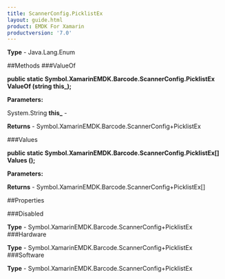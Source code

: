 ```yaml
---
title: ScannerConfig.PicklistEx
layout: guide.html
product: EMDK For Xamarin 
productversion: '7.0' 
---
```


    

**Type** - Java.Lang.Enum

##Methods
###ValueOf

**public static Symbol.XamarinEMDK.Barcode.ScannerConfig.PicklistEx ValueOf (string this_);**


        

**Parameters:**

System.String **this_**  - 
        

**Returns** - Symbol.XamarinEMDK.Barcode.ScannerConfig+PicklistEx

###Values

**public static Symbol.XamarinEMDK.Barcode.ScannerConfig.PicklistEx[] Values ();**


        

**Parameters:**

**Returns** - Symbol.XamarinEMDK.Barcode.ScannerConfig+PicklistEx[]

##Properties

###Disabled

        

**Type** - Symbol.XamarinEMDK.Barcode.ScannerConfig+PicklistEx
###Hardware

        

**Type** - Symbol.XamarinEMDK.Barcode.ScannerConfig+PicklistEx
###Software

        

**Type** - Symbol.XamarinEMDK.Barcode.ScannerConfig+PicklistEx
